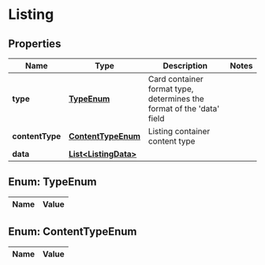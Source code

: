 
# Listing

## Properties
Name | Type | Description | Notes
------------ | ------------- | ------------- | -------------
**type** | [**TypeEnum**](#TypeEnum) | Card container format type, determines the format of the &#39;data&#39; field | 
**contentType** | [**ContentTypeEnum**](#ContentTypeEnum) | Listing container content type | 
**data** | [**List&lt;ListingData&gt;**](ListingData.md) |  | 


<a name="TypeEnum"></a>
## Enum: TypeEnum
Name | Value
---- | -----


<a name="ContentTypeEnum"></a>
## Enum: ContentTypeEnum
Name | Value
---- | -----



